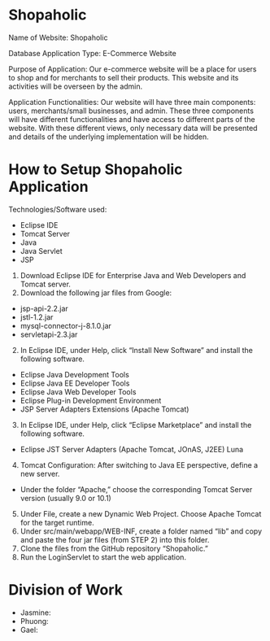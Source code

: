 # Shopaholic
Name of Website: Shopaholic

Database Application Type: E-Commerce Website

Purpose of Application: Our e-commerce website will be a place for users to shop and for merchants to sell their products. This website and its activities will be overseen by the admin. 

Application Functionalities: Our website will have three main components: users, merchants/small businesses, and admin. These three components will have different functionalities and have access to different parts of the website. With these different views, only necessary data will be presented and details of the underlying implementation will be hidden. 

# How to Setup Shopaholic Application

Technologies/Software used: 
- Eclipse IDE
- Tomcat Server
- Java
- Java Servlet
- JSP

1. Download Eclipse IDE for Enterprise Java and Web Developers and Tomcat server.
2. Download the following jar files from Google:
- jsp-api-2.2.jar
- jstl-1.2.jar
- mysql-connector-j-8.1.0.jar
- servletapi-2.3.jar
2. In Eclipse IDE, under Help, click “Install New Software” and install the following software.
- Eclipse Java Development Tools
- Eclipse Java EE Developer Tools
- Eclipse Java Web Developer Tools
- Eclipse Plug-in Development Environment
- JSP Server Adapters Extensions (Apache Tomcat)
3. In Eclipse IDE, under Help, click “Eclipse Marketplace” and install the following software.
- Eclipse JST Server Adapters (Apache Tomcat, JOnAS, J2EE) Luna
4. Tomcat Configuration: After switching to Java EE perspective, define a new server.
- Under the folder “Apache,” choose the corresponding Tomcat Server version (usually 9.0 or 10.1)
5. Under File, create a new Dynamic Web Project. Choose Apache Tomcat for the target runtime.
6. Under src/main/webapp/WEB-INF, create a folder named “lib” and copy and paste the four jar files (from STEP 2) into this folder.
7. Clone the files from the GitHub repository “Shopaholic.”
8. Run the LoginServlet to start the web application.

# Division of Work
- Jasmine:
- Phuong:
- Gael:
